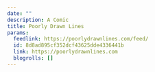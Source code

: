 ```yaml
---
date: ""
description: A Comic
title: Poorly Drawn Lines
params:
  feedlink: https://poorlydrawnlines.com/feed/
  id: 8d8ad895cf352dcf43625dde4336441b
  link: https://poorlydrawnlines.com
  blogrolls: []
---
```


